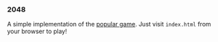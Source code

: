 ### 2048

A simple implementation of the [popular
game](https://en.wikipedia.org/wiki/2048_(video_game)). Just visit `index.html`
from your browser to play!
